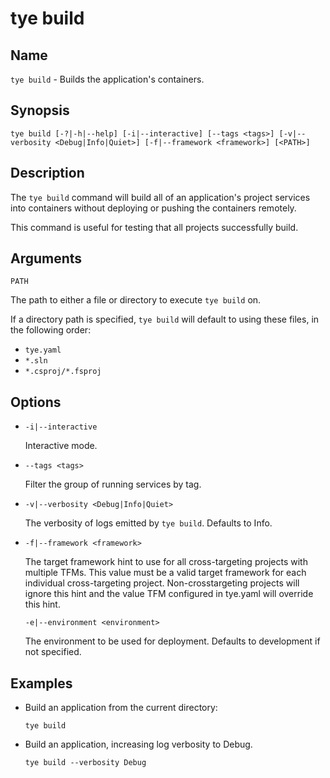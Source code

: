# tye build

## Name

`tye build` - Builds the application's containers.

## Synopsis

```text
tye build [-?|-h|--help] [-i|--interactive] [--tags <tags>] [-v|--verbosity <Debug|Info|Quiet>] [-f|--framework <framework>] [<PATH>]
```

## Description

The `tye build` command will build all of an application's project services into containers without deploying or pushing the containers remotely.

This command is useful for testing that all projects successfully build.

## Arguments

`PATH`

The path to either a file or directory to execute `tye build` on.

If a directory path is specified, `tye build` will default to using these files, in the following order:

- `tye.yaml`
- `*.sln`
- `*.csproj/*.fsproj`

## Options

- `-i|--interactive`

    Interactive mode.

- `--tags <tags>`

    Filter the group of running services by tag.

- `-v|--verbosity <Debug|Info|Quiet>`

    The verbosity of logs emitted by `tye build`. Defaults to Info.

- `-f|--framework <framework>`

    The target framework hint to use for all cross-targeting projects with multiple TFMs. This value must be a valid target framework for each individual cross-targeting project. Non-crosstargeting projects will ignore this hint and the value TFM configured in tye.yaml will override this hint.

  `-e|--environment <environment>`

    The environment to be used for deployment. Defaults to development if not specified.

## Examples

- Build an application from the current directory:

    ```text
    tye build
    ```

- Build an application, increasing log verbosity to Debug.

    ```text
    tye build --verbosity Debug
    ```
